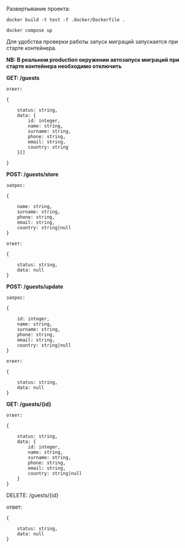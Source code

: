 Развертывание проекта:

`docker build -t test -f .docker/Dockerfile .
`

`docker compose up
`

Для удобства проверки работы запуск миграций запускается при старте контейнера.

**NB: В реальном production окружении автозапуск миграций при старте контейнера необходимо отключить** 

**GET: /guests**

    ответ:
    
    {
    
        status: string,
        data: {
            id: integer,
            name: string,
            surname: string,
            phone: string,
            email: string,
            country: string
        }[]

    }

**POST: /guests/store**

    запрос:
    
    {
    
        name: string,
        surname: string,
        phone: string,
        email: string,
        country: string|null
    }
    
    ответ:
    
    {
    
        status: string,
        data: null
    }


**POST: /guests/update**

    запрос:
    
    {
    
        id: integer,
        name: string,
        surname: string,
        phone: string,
        email: string,
        country: string|null
    }
    
    ответ:
    
    {
    
        status: string,
        data: null
    }

**GET: /guests/{id}**

    ответ:
    
    {
    
        status: string,
        data: {
            id: integer,
            name: string,
            surname: string,
            phone: string,
            email: string,
            country: string|null
        }
    }

DELETE: /guests/{id}

ответ:

    {
    
        status: string,
        data: null
    }
